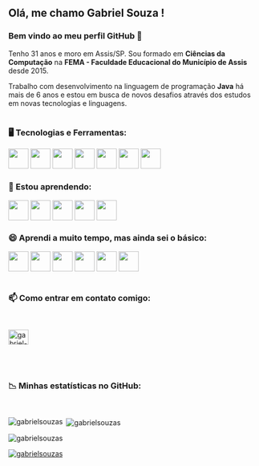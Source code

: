 ## Olá, me chamo **Gabriel Souza** ! 

### Bem vindo ao meu perfil GitHub 👋
Tenho 31 anos e moro em Assis/SP. Sou formado em **Ciências da Computação** na **FEMA - Faculdade Educacional do Município de Assis** desde 2015.

Trabalho com desenvolvimento na linguagem de programação **Java** há mais de 6 anos e estou em busca de novos desafios através dos estudos em novas tecnologias e linguagens.
#
### 🖥️ Tecnologias e Ferramentas:

<img src="https://cdn.jsdelivr.net/gh/devicons/devicon/icons/git/git-original-wordmark.svg" width="40" height="40"/> <img src="https://cdn.jsdelivr.net/gh/devicons/devicon/icons/github/github-original-wordmark.svg" width="40" height="40"/> <img src="https://cdn.jsdelivr.net/gh/devicons/devicon/icons/postgresql/postgresql-plain-wordmark.svg" width="40" height="40"/> <img src="https://cdn.jsdelivr.net/gh/devicons/devicon/icons/java/java-original-wordmark.svg" width="40" height="40"/> <img src="https://cdn.jsdelivr.net/gh/devicons/devicon/icons/html5/html5-original-wordmark.svg" width="40" height="40"/> <img src="https://cdn.jsdelivr.net/gh/devicons/devicon/icons/css3/css3-original-wordmark.svg" width="40" height="40"/> <img src="https://cdn.jsdelivr.net/gh/devicons/devicon/icons/vscode/vscode-original-wordmark.svg" width="40" height="40"/>


### 🌱 Estou aprendendo:

<img src="https://cdn.jsdelivr.net/gh/devicons/devicon/icons/php/php-original.svg" width="40" height="40"/> <img src="https://cdn.jsdelivr.net/gh/devicons/devicon/icons/javascript/javascript-original.svg" width="40" height="40"/> <img src="https://cdn.jsdelivr.net/gh/devicons/devicon/icons/bootstrap/bootstrap-original.svg" width="40" height="40"/> <img src="https://cdn.jsdelivr.net/gh/devicons/devicon/icons/react/react-original.svg" width="40" height="40"/> <img src="https://cdn.jsdelivr.net/gh/devicons/devicon/icons/spring/spring-original.svg" width="40" height="40"/>


### 😄 Aprendi a muito tempo, mas ainda sei o básico:

<img src="https://cdn.jsdelivr.net/gh/devicons/devicon/icons/android/android-original.svg" width="40" height="40"/> <img src="https://cdn.jsdelivr.net/gh/devicons/devicon/icons/cplusplus/cplusplus-original.svg" width="40" height="40"/> <img src="https://cdn.jsdelivr.net/gh/devicons/devicon/icons/csharp/csharp-original.svg" width="40" height="40"/> <img src="https://cdn.jsdelivr.net/gh/devicons/devicon/icons/matlab/matlab-original.svg" width="40" height="40"/> <img src="https://cdn.jsdelivr.net/gh/devicons/devicon/icons/linux/linux-original.svg" width="40" height="40"/> <img src="https://cdn.jsdelivr.net/gh/devicons/devicon/icons/visualstudio/visualstudio-plain.svg" width="40" height="40"/>

#
### 📫 Como entrar em contato comigo:
</br>

<p align="left">
<a href="https://linkedin.com/in/gabriel-souza-b324a8b3" target="blank"><img align="center" src="https://raw.githubusercontent.com/rahuldkjain/github-profile-readme-generator/master/src/images/icons/Social/linked-in-alt.svg" alt="gabriel-souza-b324a8b3" height="30" width="40" /></a>
</p>

</br>

#
### 📉 Minhas estatísticas no GitHub:
</br>

<p><img align="left" src="https://github-readme-stats.vercel.app/api/top-langs?username=gabrielsouzas&show_icons=true&locale=en&layout=compact" alt="gabrielsouzas" /></p>

<p>&nbsp;<img align="center" src="https://github-readme-stats.vercel.app/api?username=gabrielsouzas&show_icons=true&locale=en" alt="gabrielsouzas" /></p>

<p><img align="center" src="https://github-readme-streak-stats.herokuapp.com/?user=gabrielsouzas&" alt="gabrielsouzas" /></p>

<p align="left"> <a href="https://github.com/ryo-ma/github-profile-trophy"><img src="https://github-profile-trophy.vercel.app/?username=gabrielsouzas" alt="gabrielsouzas" /></a> </p>


